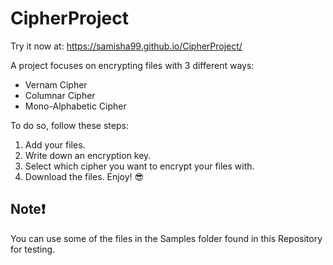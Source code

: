 # CipherProject

Try it now at: https://samisha99.github.io/CipherProject/

A project focuses on encrypting files with 3 different ways:

* Vernam Cipher
* Columnar Cipher
* Mono-Alphabetic Cipher

To do so, follow these steps:

1) Add your files.
2) Write down an encryption key.
3) Select which cipher you want to encrypt your files with.
4) Download the files. Enjoy! 😎

## Note❗

You can use some of the files in the Samples folder found in this Repository for testing.
